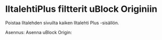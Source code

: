 # IltalehtiPlus filtterit uBlock Originiin
Poistaa Iltalehden sivuilta kaiken Iltalehti Plus -sisällön.

Asennus:
Asenna uBlock Origin:
